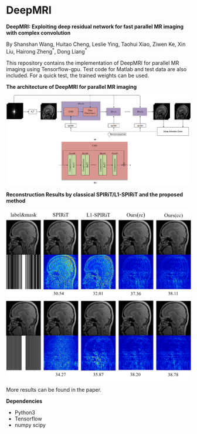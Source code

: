 # DeepMRI
**DeepMRI: Exploiting deep residual network for fast parallel MR imaging with complex convolution**  

By Shanshan Wang, Huitao Cheng, Leslie Ying, Taohui Xiao, Ziwen Ke, Xin Liu, Hairong Zheng<sup>\*</sup>, Dong Liang<sup>\*</sup>  

This repository contains the implementation of DeepMRI for parallel MR imaging using Tensorflow-gpu. Test code for Matlab and test data are also included. For a quick test, the trained weights can be used.  

**The architecture of DeepMRI for parallel MR imaging**    

![The architecture of DeepMRI](figures/architecture_version5.png)  



**Reconstruction Results by classical SPIRiT/L1-SPIRiT and the proposed method**    

![Reconstruction](figures/1D.png)

More results can be found in the paper.   

**Dependencies**  

* Python3
* Tensorflow
* numpy scipy